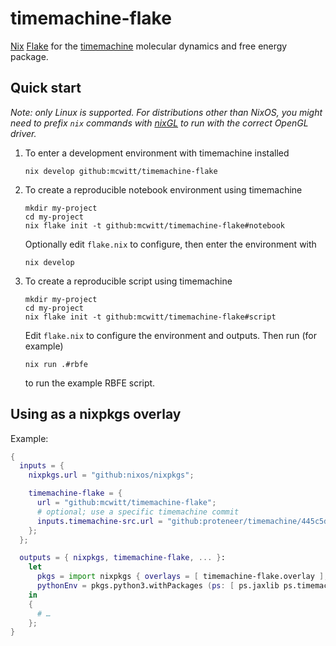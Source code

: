 # timemachine-flake

[Nix][] [Flake](https://nixos.wiki/wiki/Flakes) for the
[timemachine][] molecular dynamics and free energy package.

## Quick start

*Note: only Linux is supported. For distributions other than NixOS, you
might need to prefix `nix` commands with [nixGL][] to run with the
correct OpenGL driver.*

1. To enter a development environment with timemachine installed

   ```console
   nix develop github:mcwitt/timemachine-flake
   ```

1. To create a reproducible notebook environment using timemachine

    ```console
    mkdir my-project
    cd my-project
    nix flake init -t github:mcwitt/timemachine-flake#notebook
    ```

    Optionally edit `flake.nix` to configure, then enter the
    environment with

    ```console
    nix develop
    ```

1. To create a reproducible script using timemachine

    ```console
    mkdir my-project
    cd my-project
    nix flake init -t github:mcwitt/timemachine-flake#script
    ```

    Edit `flake.nix` to configure the environment and outputs. Then run (for example)

    ```console
    nix run .#rbfe
    ```

    to run the example RBFE script.

## Using as a  nixpkgs overlay

Example:

```nix
{
  inputs = {
    nixpkgs.url = "github:nixos/nixpkgs";

    timemachine-flake = {
      url = "github:mcwitt/timemachine-flake";
      # optional; use a specific timemachine commit
      inputs.timemachine-src.url = "github:proteneer/timemachine/445c5df908d9c13280db5509bb5d5e201dbfbe64";
    };
  };

  outputs = { nixpkgs, timemachine-flake, ... }:
    let
      pkgs = import nixpkgs { overlays = [ timemachine-flake.overlay ]; };
      pythonEnv = pkgs.python3.withPackages (ps: [ ps.jaxlib ps.timemachine ]);
    in
    {
      # …
    };
}
```

[Nix]: https://nixos.org/
[timemachine]: https://github.com/proteneer/timemachine
[nixGL]: https://github.com/guibou/nixGL
